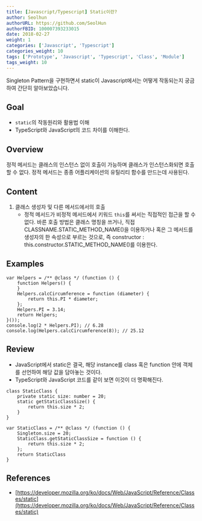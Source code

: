 ```yaml
---
title: [Javascript/Typescript] Static이란?
author: Seolhun
authorURL: https://github.com/SeolHun
authorFBID: 100007393233015
date: 2018-02-27
weight: 1
categories: ['Javascript', 'Typescript']
categories_weight: 10
tags: ['Prototype', 'Javascript', 'Typescript', 'Class', 'Module']
tags_weight: 10
---
```

Singleton Pattern을 구현하면서 static이 Javascript에서는 어떻게 작동되는지 궁금하여 간단히 알아보았습니다.


## Goal
- `static`의 작동원리와 활용법 이해
- TypeScript와 JavaScript의 코드 차이를 이해한다.

## Overview
정적 메서드는 클래스의 인스턴스 없이 호출이 가능하며 클래스가 인스턴스화되면 호출할 수 없다. 정적 메서드는 종종 어플리케이션의 유틸리티 함수를 만드는데 사용된다.

## Content
1. 클래스 생성자 및 다른 메서드에서의 호출
    - 정적 메서드가 비정적 메서드에서 키워드 `this`를 써서는 직접적인 접근을 할 수 없다. 바른 호출 방법은 클래스 명칭을 쓰거나, 직접 CLASSNAME.STATIC_METHOD_NAME()을 이용하거나 혹은 그 메서드를 생성자의 한 속성으로 부르는 것으로, 즉 constructor : this.constructor.STATIC_METHOD_NAME()를 이용한다.

## Examples
```tsx
var Helpers = /** @class */ (function () {
    function Helpers() {
    }
    Helpers.calcCircumference = function (diameter) {
        return this.PI * diameter;
    };
    Helpers.PI = 3.14;
    return Helpers;
}());
console.log(2 * Helpers.PI); // 6.28
console.log(Helpers.calcCircumference(8)); // 25.12
```

## Review
- JavaScript에서 static은 결국, 해당 instance를 class 혹은 function 안에 객체를 선언하여 해당 값을 담아놓는 것이다.
- TypeScript와 JavaScript 코드를 같이 보면 이것이 더 명확해진다.
```tsx
class StaticClass {
    private static size: number = 20;
    static getStaticClassSize() {
        return this.size * 2;
    }
}
```
```tsx
var StaticClass = /** @class */ (function () {
    Singleton.size = 20;
    StaticClass.getStaticClassSize = function () {
        return this.size * 2;
    };
    return StaticClass
}
```

## References
- [https://developer.mozilla.org/ko/docs/Web/JavaScript/Reference/Classes/static](https://developer.mozilla.org/ko/docs/Web/JavaScript/Reference/Classes/static)

